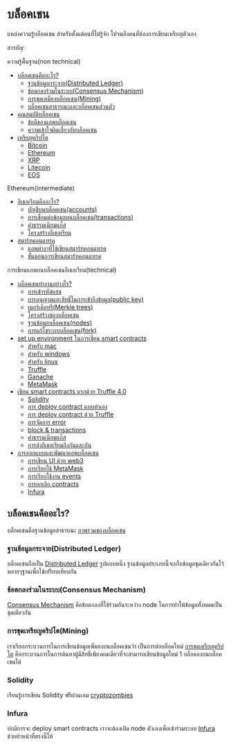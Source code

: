 # บล็อคเชน
แหล่งความรู้บล็อคเชน สำหรับตั้งแต่คนที่ไม่รู้จัก ไปจนถึงคนที่ต้องการเขียนเหรียญตัวเอง

สารบัญ:

ความรู้พื้นฐาน(non technical)

- [บล็อคเชนคืออะไร?](#บล็อคเชนคืออะไร?)
    - [ฐานข้อมูลกระจาย(Distributed Ledger)](#ฐานข้อมูลกระจายdistributed-ledger)
    - [ข้อตกลงร่วมในระบบ(Consensus Mechanism)](#ข้อตกลงร่วมในระบบConsensus-Mechanism)
    - [การขุดเหมืองบล็อคเชน(Mining)](#การขุดเหมืองบล็อคเชน)
    - [บล็อคเชนสาธารณะและบล็อคเชนส่วนตัว](#บล็อคเชนสาธารณะและบล็อคเชนส่วนตัว)
- [คุณสมบัติบล็อคเชน](#คุณสมบัติบล็อคเชน)
    - [ข้อดีของแอพบล็อคเชน](#ข้อดีของแอพบล็อคเชน)
    - [ความเข้าใจผิดเกี่ยวกับบล็อคเชน](#ความเข้าใจผิดเกี่ยวกับบล็อคเชน)
- [เหรียญคริปโต](#เหรียญคริปโต)
    - [Bitcoin](#Bitcoin)
    - [Ethereum](#Ethereum)
    - [XRP](#XRP)
    - [Litecoin](#Litecoin)
    - [EOS](#EOS)

Ethereum(intermediate)

- [อีเธอเรียมคืออะไร?](#อีเธอเรียมคืออะไร?)
    - [บัญชีบนบล็อคเชน(accounts)](#บัญชีบนบล็อคเชน)
    - [การเชื่อมต่อข้อมูลบนบล็อคเชน(transactions)](#การเชื่อมต่อข้อมูลบนบล็อคเชน`(transactions`))
    - [ค่าธรรมเนียมแก๊ส](#ค่าธรรมเนียมแก๊ส)
    - [โครงสร้างอีเธอเรียม](#โครงสร้างอีเธอเรียม)
- [สมาร์ทคอนแทรค](#สมาร์ทคอนแทรค)
    - [แอพต่างๆที่ใช้เขียนสมาร์ทคอนแทรค](#แอพต่างๆที่ใช้เขียนสมาร์ทคอนแทรค)
    - [ขั้นตอนการเขียนสมาร์ทคอนแทรค](#ขั้นตอนการเขียนสมาร์ทคอนแทรค)
    
การเขียนแอพบนบล็อคเชนอีเธอเรียม(technical)

- [บล็อคเชนทำงานอย่างไร?](#บล็อคเชนทำงานอย่างไร?)
    - [การเข้ารหัสแฮช](#การเข้ารหัสแฮช)
    - [การอนุญาตและสิทธิ์ในการเข้าถึงข้อมูล(public key)](#การอนุญาตและสิทธิ์ในการเข้าถึงข้อมูล`(public-key`))
    - [เมอร์เคิลทรี(Merkle trees)](#เมอร์เคิลทรี`(Merkle-trees`))
    - [โครงสร้างของบล็อคเชน](#โครงสร้างของบล็อคเชน)
    - [ฐานข้อมูลบล็อคเชน(nodes)](#ฐานข้อมูลบล็อคเชน`(nodes`))
    - [การแก้ไขระบบบล็อคเชน(fork)](#การแก้ไขระบบบล็อคเชน`(fork`))
- [set up environment ในการเขียน smart contracts](#set-up-environment-ในการเขียน-smart-contracts)
    - [สำหรับ mac](#สำหรับ-mac)
    - [สำหรับ windows](#สำหรับ-windows)
    - [สำหรับ linux](#สำหรับ-linux)
    - [Truffle](#Truffle)
    - [Ganache](#Ganache)
    - [MetaMask](#MetaMask)
- [เขียน smart contracts แรกด้วย Truffle 4.0](#เขียน-smart-contracts-แรกด้วย-Truffle-4.0)
    - [Solidity](#Solidity)
    - [การ deploy contract แบบทำเอง](#การ-deploy-contract-แบบทำเอง)
    - [การ deploy contract ด้วย Truffle](#การ-deploy-contract-ด้วย-Truffle)
    - [การจัดการ error](#การจัดการ-error)
    - [block & transactions](#block-&-transactions)
    - [ค่าธรรมเนียมแก๊ส](#ค่าธรรมเนียมแก๊ส)
    - [การส่งอีเธอเรียมถึงกันและกัน](#การส่งอีเธอเรียมถึงกันและกัน)
- [การออกแบบและพัฒนาแอพบล็อคเชน](#การออกแบบและพัฒนาแอพบล็อคเชน)
    - [การเขียน UI ด้วย web3](#การเขียน-UI-ด้วย-web3)
    - [การเรียกใช้ MetaMask](#การเรียกใช้-MetaMask)
    - [การเรียกใช้งาน events](#การเรียกใช้งาน-events)
    - [การยกเลิก contracts](#การยกเลิก-contracts)
    - [Infura](#Infura)
    
## บล็อคเชนคืออะไร?
บล็อคเชนคือฐานข้อมูลสาธารณะ [ภาพรวมของบล็อคเชน](https://www.youtube.com/watch?v=SSo_EIwHSd4)

### ฐานข้อมูลกระจาย(Distributed Ledger)
บล็อคเชนถือเป็น [Distributed Ledger](https://www.investopedia.com/terms/d/distributed-ledgers.asp) รูปแบบหนึ่ง ฐานข้อมูลประเภทนี้จะเก็บข้อมูลชุดเดียวกันไว้หลายๆฐานเพื่อใช้เปรียบเทียบกัน

### ข้อตกลงร่วมในระบบ(Consensus Mechanism)
[Consensus Mechanism](https://www.investopedia.com/terms/c/consensus-mechanism-cryptocurrency.asp) คือข้อตกลงที่ใช้ร่วมกันระหว่าง node ในการทำให้ข้อมูลทั้งหมดเป็นชุดเดียวกัน

### การขุดเหรียญคริปโต(Mining)
เราเรียกกระบวนการในการเขียนข้อมูลเพิ่มลงบนบล็อคเชนว่า เป็นการต่อบล็อคใหม่ [การขุดเหรียญคริปโต](https://www.investopedia.com/terms/b/bitcoin-mining.asp) คือกระบวนการในการค้นหาผู้มีสิทธิ์เพียงคนเดียวที่จะสามารถเขียนข้อมูลใหม่ 1 บล็อคลงบนบล็อคเชนได้

### Solidity
เรียนรู้การเขียน Solidity ฟรีผ่านเกม [cryptozombies](https://cryptozombies.io/)

### Infura
ปกติการจะ deploy smart contracts เราจะต้องเปิด node ตัวเองเพื่อเข้าร่วมระบบ [Infura](https://infura.io/) ช่วยทำหน้าที่ตรงนี้ให้

